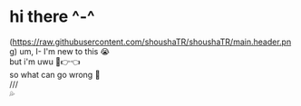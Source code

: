 # hi there ^-^
(https://raw.githubusercontent.com/shoushaTR/shoushaTR/main.header.png)
um, I- I'm new to this 😭  
but i'm uwu 🥺👉👈  
so what can go wrong 🥰  
///  
💦  
